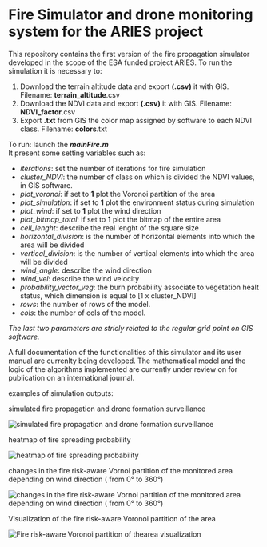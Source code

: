 # Fire Simulator and drone monitoring system for the ARIES project


This repository contains the first version of the fire propagation simulator developed in the scope of the ESA funded project ARIES.
To run the simulation it is necessary to:

1. Download the terrain altitude data and export **(.csv)** it with GIS.   Filename: **terrain_altitude**.csv   
2. Download the NDVI data and export **(.csv)** it with GIS. Filename: **NDVI_factor**.csv
3. Export **.txt** from GIS the color map assigned by software to each NDVI class. Filename: **colors**.txt

To run: launch the **_mainFire.m_**  
It present some setting variables such as:
- *iterations*: set the number of iterations for fire simulation
- *cluster_NDVI*: the number of class on which is divided the NDVI values, in GIS software.
- *plot_voronoi*: if set to **1** plot the Voronoi partition of the area
- *plot_simulation*: if set to **1** plot the environment status during simulation
- *plot_wind*: if set to **1** plot the wind direction
- *plot_bitmap_total*: if set to **1** plot the bitmap of the entire area
- *cell_lenght*: describe the real lenght of the square size
- *horizontal_division*: is the number of horizontal elements into which the area will be divided
- *vertical_division*: is the number of vertical elements into which the area will be divided
- *wind_angle*: describe the wind direction
- *wind_vel*: describe the wind velocity
- *probability_vector_veg*: the burn probability associate to vegetation healt status, which dimension is equal to [1 x cluster_NDVI]
- *rows*: the number of rows of the model. 
- *cols*: the number of cols of the model.  

_The last two parameters are stricly related to the regular grid point on GIS software._

A full documentation of the functionalities of this simulator and its user manual are currenlty being developed.
The mathematical model and the logic of the algorithms implemented are currently under review on for publication on an international journal.

examples of simulation outputs:

simulated fire propagation and drone formation surveillance

![simulated fire propagation and drone formation surveillance](https://github.com/FedericoFi/ARIES-FireSimulator/blob/main/map.jpeg)

heatmap of fire spreading probability

![heatmap of fire spreading probability](https://github.com/FedericoFi/ARIES-FireSimulator/blob/main/pburn.jpeg)

changes in the fire risk-aware Vornoi partition of the monitored area depending on wind direction ( from 0° to 360°)

![changes in the fire risk-aware Vornoi partition of the monitored area depending on wind direction ( from 0° to 360°)](https://github.com/FedericoFi/ARIES-FireSimulator/blob/main/voronoi.gif)

Visualization of the fire risk-aware Voronoi partition of the area 

![Fire risk-aware Voronoi partition of thearea visualization](https://github.com/FedericoFi/ARIES-FireSimulator/blob/main/partitions.jpg)


